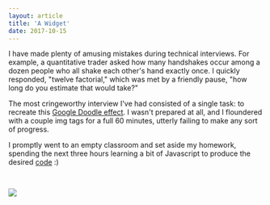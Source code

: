 ```yaml
---
layout: article
title: 'A Widget'
date: 2017-10-15
---
```


I have made plenty of amusing mistakes during technical interviews. For example, a quantitative trader asked how many handshakes occur among a dozen people who all shake each other's hand exactly once. I quickly responded, "twelve factorial," which was met by a friendly pause, "how long do you estimate that would take?"

The most cringeworthy interview I've had consisted of a single task: to recreate this <a href="https://www.google.com/logos/2011/worldsfair.html" target="_blank">Google Doodle effect</a>. I wasn't prepared at all, and I floundered with a couple img tags for a full 60 minutes, utterly failing to make any sort of progress.

I promptly went to an empty classroom and set aside my homework, spending the next three hours learning a bit of Javascript to produce the desired <a href="https://github.com/trattner/scale" target="_blank">code</a> :)

<div class='container' id='container'>
    <img id="little" src="https://s3-us-west-2.amazonaws.com/s.cdpn.io/1528666/worldsfair-small.jpg"/>
    <img id="magnify" class='hidden' src="https://s3-us-west-2.amazonaws.com/s.cdpn.io/1528666/glass.png"/>
    <div id="overlay" class='hidden' />
    </div>
  </div>


<style>
  .container {
    height: 100%;
    width: 100%;
    padding-top:30px;
  }

  img {
    position: absolute;
  }

  #little {
    z-index: 1;
  }

  #magnify {
    z-index: 3;
  }

  #overlay{
    position: absolute;
    background-image: url("https://s3-us-west-2.amazonaws.com/s.cdpn.io/1528666/worldsfair-large.jpg");
    z-index: 2;
    background-repeat: no-repeat;
    overflow: hidden;
    border-radius: 50%;
  }

  .hidden {
    display: none;
  }
</style>

<script src="https://ajax.googleapis.com/ajax/libs/jquery/3.2.1/jquery.min.js"></script>

<script>
  var scaling_factor = 2;

  //get properties of magnifying overlay
  $("#magnify").show();
  var mag_width = $('#magnify').width();
  var mag_height = $('#magnify').height();
  $("#magnify").hide();

  //set overlay properties
  $("#overlay").show();
  $("#overlay").css('height', mag_height-4); //quick patch for centering magnified area...couple pixels stuck out to either side of glass
  $("#overlay").css('width', mag_width-4);
  $("#overlay").hide();

  //get coordinates of rectangular area of interest
  var rect = document.getElementById("little").getBoundingClientRect();
  var left_lim = rect.left;
  var right_lim = rect.right;
  var lower_lim = rect.top;
  var upper_lim = rect.bottom;
  function outside(x,y) {
    return ( x<left_lim || x>right_lim || y<lower_lim || y>upper_lim );
  }

  //main function tracking mouse movement
  $( document ).on( "mousemove", function( event ) {
    var x = event.pageX;
    var y = event.pageY;

    //hide images if outside of rectangle --not very efficient
    if (outside(x,y)) {
      $("#magnify").fadeOut(300);
      $("#overlay").fadeOut(200);
        $('body').css('cursor', 'default');
    } else {
      //center magnify glass and overlay
      var l = x - mag_width/2;
      var t = y - mag_height/2;
      $("#magnify").css('left', l);
      $("#magnify").css('top', t);
      $("#overlay").css('left', l+2); //quick patch for centering magnified area...couple pixels stuck out to either side of glass
      $("#overlay").css('top', t+2);
      //adjust position of overlay's background image (top left corner of div is 0,0)
      var bkg_left = x - (l+scaling_factor*(x-left_lim));
      var bkg_top = y - (t+scaling_factor*(y-lower_lim));
      var bkg_pos = bkg_left + ' ' + bkg_top;
      $("#overlay").css('background-position', bkg_pos);
    }
  });

  $("#little").mouseenter(function(){
    //console.log('entered!');
    $("#magnify").fadeIn(250);
    $("#overlay").fadeIn(600);
    $('body').css('cursor', 'none');
  });
</script>
